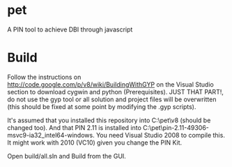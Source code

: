 pet
===

A PIN tool to achieve DBI through javascript

Build
=====

Follow the instructions on http://code.google.com/p/v8/wiki/BuildingWithGYP on the Visual Studio section to download cygwin and python (Prerequisites).
JUST THAT PART!, do not use the gyp tool or all solution and project files will be overwritten (this should be fixed at some point by modifying the .gyp scripts).

It's assumed that you installed this repository into C:\pet\v8 (should be changed too).
And that PIN 2.11 is installed into C:\pet\pin-2.11-49306-msvc9-ia32_intel64-windows.
You need Visual Studio 2008 to compile this. It might work with 2010 (VC10) given you change the PIN Kit.

Open build/all.sln and Build from the GUI.
